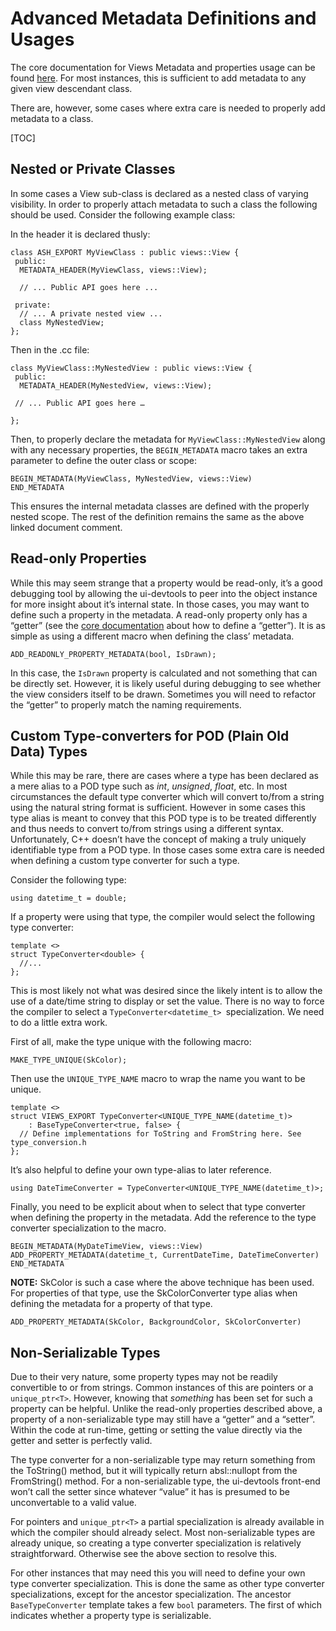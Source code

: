 # Advanced Metadata Definitions and Usages

The core documentation for Views Metadata and properties usage can be found
[here](https://source.chromium.org/chromium/chromium/src/+/main:ui/views/view.h?q=%22Properties%20-%22). For most instances, this is sufficient to add metadata to any
given view descendant class.

There are, however, some cases where extra care is needed to properly add
metadata to a class.

[TOC]


## Nested or Private Classes

In some cases a View sub-class is declared as a nested class of varying
visibility. In order to properly attach metadata to such a class the following
should be used. Consider the following example class:

In the header it is declared thusly:


```
class ASH_EXPORT MyViewClass : public views::View {
 public:
  METADATA_HEADER(MyViewClass, views::View);

  // ... Public API goes here ...

 private:
  // ... A private nested view ...
  class MyNestedView;
};
```


Then in the .cc file:


```
class MyViewClass::MyNestedView : public views::View {
 public:
  METADATA_HEADER(MyNestedView, views::View);

 // ... Public API goes here …

};
```


Then, to properly declare the metadata for `MyViewClass::MyNestedView` along
with any necessary properties, the `BEGIN_METADATA` macro takes an extra
parameter to define the outer class or scope:


```
BEGIN_METADATA(MyViewClass, MyNestedView, views::View)
END_METADATA
```


This ensures the internal metadata classes are defined with the properly
nested scope. The rest of the definition remains the same as the above linked
document comment.



## Read-only Properties

While this may seem strange that a property would be read-only, it’s a good
debugging tool by allowing the ui-devtools to peer into the object instance for
more insight about it’s internal state. In those cases, you may want to define
such a property in the metadata. A read-only property only has a “getter” (see
the [core documentation](https://source.chromium.org/chromium/chromium/src/+/main:ui/views/view.h?q=%22Properties%20-%22) about how to define a “getter”). It is as simple
as using a different macro when defining the class’ metadata.


```
ADD_READONLY_PROPERTY_METADATA(bool, IsDrawn);
```


In this case, the `IsDrawn` property is calculated and not something that can
be directly set. However, it is likely useful during debugging to see whether
the view considers itself to be drawn. Sometimes you will need to refactor the
“getter” to properly match the naming requirements.


## Custom Type-converters for POD (Plain Old Data) Types

While this may be rare, there are cases where a type has been declared as a
mere alias to a POD type such as *int*, *unsigned*, *float*, etc. In most
circumstances the default type converter which will convert to/from a string
using the natural string format is sufficient. However in some cases this type
alias is meant to convey that this POD type is to be treated differently and
thus needs to convert to/from strings using a different syntax. Unfortunately,
C++ doesn’t have the concept of making a truly uniquely identifiable type from
a POD type. In those cases some extra care is needed when defining a custom
type converter for such a type.

Consider the following type:

```
using datetime_t = double;
```

If a property were using that type, the compiler would select the following
type converter:


```
template <>
struct TypeConverter<double> {
  //...
};
```


This is most likely not what was desired since the likely intent is to allow
the use of a date/time string to display or set the value. There is no way to
force the compiler to select a `TypeConverter<datetime_t> `specialization. We
need to do a little extra work.

First of all, make the type unique with the following macro:


```
MAKE_TYPE_UNIQUE(SkColor);
```


Then use the `UNIQUE_TYPE_NAME` macro to wrap the name you want to be unique.


```
template <>
struct VIEWS_EXPORT TypeConverter<UNIQUE_TYPE_NAME(datetime_t)>
    : BaseTypeConverter<true, false> {
  // Define implementations for ToString and FromString here. See type_conversion.h
};
```


It’s also helpful to define your own type-alias to later reference.


```
using DateTimeConverter = TypeConverter<UNIQUE_TYPE_NAME(datetime_t)>;
```


Finally, you need to be explicit about when to select that type converter when
defining the property in the metadata. Add the reference to the type converter
specialization to the macro.


```
BEGIN_METADATA(MyDateTimeView, views::View)
ADD_PROPERTY_METADATA(datetime_t, CurrentDateTime, DateTimeConverter)
END_METADATA
```


**NOTE:** SkColor is such a case where the above technique has been used. For
properties of that type, use the SkColorConverter type alias when defining the
metadata for a property of that type.


```
ADD_PROPERTY_METADATA(SkColor, BackgroundColor, SkColorConverter)
```

## Non-Serializable Types

Due to their very nature, some property types may not be readily convertible to
or from strings. Common instances of this are pointers or a `unique_ptr<T>`.
However, knowing that *something* has been set for such a property can be
helpful. Unlike the read-only properties described above, a property of a
non-serializable type may still have a “getter” and a “setter”. Within the code
at run-time, getting or setting the value directly via the getter and setter is
perfectly valid.

The type converter for a non-serializable type may return something from the
ToString() method, but it will typically return absl::nullopt from the
FromString() method. For a non-serializable type, the ui-devtools front-end
won’t call the setter since whatever “value” it has is presumed to be
unconvertable to a valid value.

For pointers and `unique_ptr<T>` a partial specialization is already available
in which the compiler should already select. Most non-serializable types are
already unique, so creating a type converter specialization is relatively
straightforward. Otherwise see the above section to resolve this.

For other instances that may need this you will need to define your own type
converter specialization. This is done the same as other type converter
specializations, except for the ancestor specialization. The ancestor
`BaseTypeConverter` template takes a few `bool` parameters. The first of which
indicates whether a property type is serializable.

